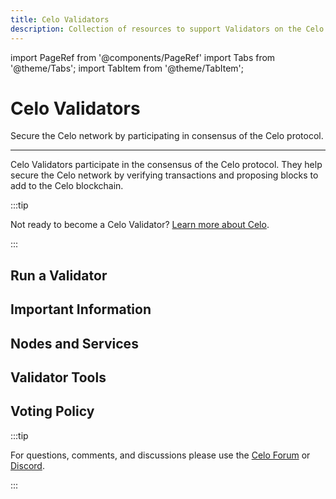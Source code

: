 ```yaml
---
title: Celo Validators
description: Collection of resources to support Validators on the Celo network.
---
```


import PageRef from '@components/PageRef'
import Tabs from '@theme/Tabs';
import TabItem from '@theme/TabItem';

# Celo Validators

Secure the Celo network by participating in consensus of the Celo protocol.

___

Celo Validators participate in the consensus of the Celo protocol. They help secure the Celo network by verifying transactions and proposing blocks to add to the Celo blockchain. 

:::tip

Not ready to become a Celo Validator? [Learn more about Celo](../../docs/welcome.md).

:::

## Run a Validator

<PageRef url="/getting-started/baklava-testnet/running-a-validator-in-baklava" pageName="Run a Baklava Testnet Validator" />
<PageRef url="/getting-started/mainnet/running-a-validator-in-mainnet" pageName="Run a Mainnet Validator" />

## Important Information

<PageRef url="/validator-guide/attestation-service" pageName="Attestation Service" />
<PageRef url="/validator-guide/key-management/summary" pageName="Key Management" />

## Nodes and Services

<PageRef url="/validator-guide/securing-nodes-and-services" pageName="Securing Celo Nodes and Services" />
<PageRef url="/validator-guide/node-upgrades" pageName="Upgrading a Node" />

<PageRef url="/validator-guide/monitoring" pageName="Monitoring" />
<PageRef url="/validator-guide/proxy" pageName="Running Proxies" />

## Validator Tools

<PageRef url="/validator-guide/validator-explorer" pageName="Validator Explorer" />

## Voting Policy

<PageRef url="/validator-guide/celo-foundation-voting-policy" pageName="Celo Foundation Voting Policy" />

:::tip

For questions, comments, and discussions please use the [Celo Forum](https://forum.celo.org/) or [Discord](https://chat.celo.org/).

:::